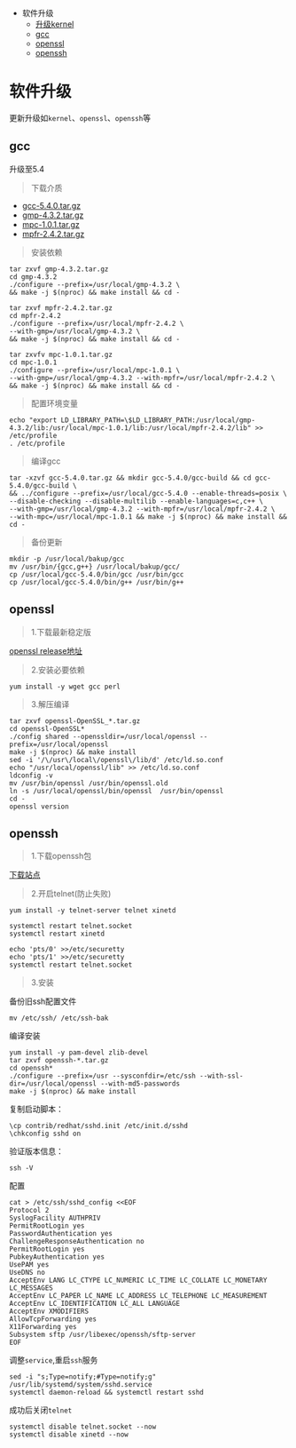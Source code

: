 - 软件升级
  - [升级kernel](kernel.md)
  - [gcc](#gcc)
  - [openssl](#openssl)
  - [openssh](#openssh)

# 软件升级
更新升级如`kernel`、`openssl`、`openssh`等
    
## gcc

升级至5.4

> 下载介质

- [gcc-5.4.0.tar.gz](http://ftp.gnu.org/gnu/gcc/gcc-5.4.0/gcc-5.4.0.tar.gz)
- [gmp-4.3.2.tar.gz](http://ftp.gnu.org/gnu/gmp/gmp-4.3.2.tar.gz)
- [mpc-1.0.1.tar.gz](http://ftp.gnu.org/gnu/mpc/mpc-1.0.1.tar.gz)
- [mpfr-2.4.2.tar.gz](http://ftp.gnu.org/gnu/mpfr/mpfr-2.4.2.tar.gz)

> 安装依赖

    tar zxvf gmp-4.3.2.tar.gz
    cd gmp-4.3.2
    ./configure --prefix=/usr/local/gmp-4.3.2 \
    && make -j $(nproc) && make install && cd -
    
    tar zxvf mpfr-2.4.2.tar.gz
    cd mpfr-2.4.2
    ./configure --prefix=/usr/local/mpfr-2.4.2 \
    --with-gmp=/usr/local/gmp-4.3.2 \
    && make -j $(nproc) && make install && cd -
    
    tar zxvfv mpc-1.0.1.tar.gz
    cd mpc-1.0.1
    ./configure --prefix=/usr/local/mpc-1.0.1 \
    --with-gmp=/usr/local/gmp-4.3.2 --with-mpfr=/usr/local/mpfr-2.4.2 \
    && make -j $(nproc) && make install && cd -
    
> 配置环境变量

    echo "export LD_LIBRARY_PATH=\$LD_LIBRARY_PATH:/usr/local/gmp-4.3.2/lib:/usr/local/mpc-1.0.1/lib:/usr/local/mpfr-2.4.2/lib" >> /etc/profile
    . /etc/profile
    
> 编译gcc

    tar -xzvf gcc-5.4.0.tar.gz && mkdir gcc-5.4.0/gcc-build && cd gcc-5.4.0/gcc-build \
    && ../configure --prefix=/usr/local/gcc-5.4.0 --enable-threads=posix \
    --disable-checking --disable-multilib --enable-languages=c,c++ \
    --with-gmp=/usr/local/gmp-4.3.2 --with-mpfr=/usr/local/mpfr-2.4.2 \
    --with-mpc=/usr/local/mpc-1.0.1 && make -j $(nproc) && make install && cd -
    
> 备份更新

    mkdir -p /usr/local/bakup/gcc
    mv /usr/bin/{gcc,g++} /usr/local/bakup/gcc/
    cp /usr/local/gcc-5.4.0/bin/gcc /usr/bin/gcc
    cp /usr/local/gcc-5.4.0/bin/g++ /usr/bin/g++

## openssl

> 1.下载最新稳定版

[openssl release地址](https://github.com/openssl/openssl/releases)

> 2.安装必要依赖

    yum install -y wget gcc perl
    
> 3.解压编译

    tar zxvf openssl-OpenSSL_*.tar.gz
    cd openssl-OpenSSL*
    ./config shared --openssldir=/usr/local/openssl --prefix=/usr/local/openssl
    make -j $(nproc) && make install
    sed -i '/\/usr\/local\/openssl\/lib/d' /etc/ld.so.conf
    echo "/usr/local/openssl/lib" >> /etc/ld.so.conf
    ldconfig -v
    mv /usr/bin/openssl /usr/bin/openssl.old
    ln -s /usr/local/openssl/bin/openssl  /usr/bin/openssl
    cd -
    openssl version
    
## openssh

> 1.下载openssh包

[下载站点](https://cdn.openbsd.org/pub/OpenBSD/OpenSSH/portable/)

> 2.开启telnet(防止失败)

    yum install -y telnet-server telnet xinetd 
    
    systemctl restart telnet.socket
    systemctl restart xinetd
    
    echo 'pts/0' >>/etc/securetty
    echo 'pts/1' >>/etc/securetty
    systemctl restart telnet.socket

> 3.安装

备份旧ssh配置文件

    mv /etc/ssh/ /etc/ssh-bak
    
编译安装

    yum install -y pam-devel zlib-devel
    tar zxvf openssh-*.tar.gz
    cd openssh*
    ./configure --prefix=/usr --sysconfdir=/etc/ssh --with-ssl-dir=/usr/local/openssl --with-md5-passwords
    make -j $(nproc) && make install


复制启动脚本：

    \cp contrib/redhat/sshd.init /etc/init.d/sshd
    \chkconfig sshd on

验证版本信息： 

    ssh -V
    
配置

    cat > /etc/ssh/sshd_config <<EOF
    Protocol 2
    SyslogFacility AUTHPRIV
    PermitRootLogin yes
    PasswordAuthentication yes
    ChallengeResponseAuthentication no
    PermitRootLogin yes
    PubkeyAuthentication yes
    UsePAM yes
    UseDNS no
    AcceptEnv LANG LC_CTYPE LC_NUMERIC LC_TIME LC_COLLATE LC_MONETARY LC_MESSAGES
    AcceptEnv LC_PAPER LC_NAME LC_ADDRESS LC_TELEPHONE LC_MEASUREMENT
    AcceptEnv LC_IDENTIFICATION LC_ALL LANGUAGE
    AcceptEnv XMODIFIERS
    AllowTcpForwarding yes
    X11Forwarding yes
    Subsystem sftp /usr/libexec/openssh/sftp-server
    EOF
    
调整`service`,重启`ssh`服务

    sed -i "s;Type=notify;#Type=notify;g" /usr/lib/systemd/system/sshd.service
    systemctl daemon-reload && systemctl restart sshd


成功后关闭`telnet`

    systemctl disable telnet.socket --now
    systemctl disable xinetd --now

